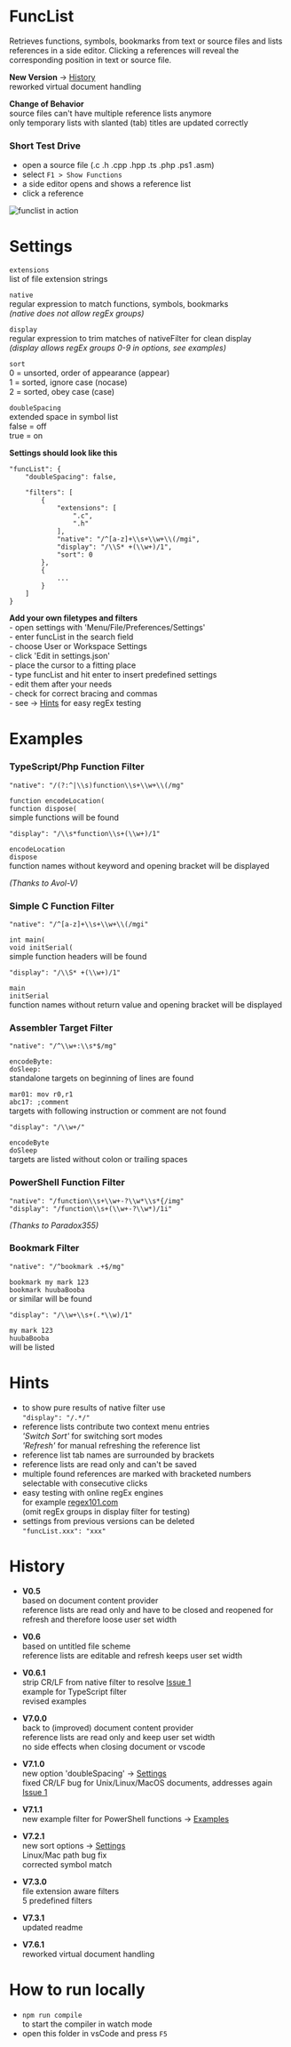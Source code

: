 # FuncList
Retrieves functions, symbols, bookmarks from text or source files and lists references in a side editor. Clicking a references will reveal the corresponding position in text or source file.

**New Version** -> [History](#history)  
reworked virtual document handling

**Change of Behavior**  
source files can't have multiple reference lists anymore  
only temporary lists with slanted (tab) titles are updated correctly

### Short Test Drive
- open a source file (.c .h .cpp .hpp .ts .php .ps1 .asm)
- select `F1 > Show Functions`
- a side editor opens and shows a reference list
- click a reference

![funclist in action](images/funcList.gif)

# Settings
`extensions`  
list of file extension strings

`native`  
regular expression to match functions, symbols, bookmarks  
_(native does not allow regEx groups)_

`display`  
regular expression to trim matches of nativeFilter for clean display  
_(display allows regEx groups 0-9 in options, see examples)_

`sort`  
0 = unsorted, order of appearance (appear)  
1 = sorted, ignore case (nocase)  
2 = sorted, obey case (case)

`doubleSpacing`  
extended space in symbol list  
false = off  
true = on

**Settings should look like this**

    "funcList": {
        "doubleSpacing": false,
        
        "filters": [
            {
                "extensions": [
                    ".c",
                    ".h"
                ],
                "native": "/^[a-z]+\\s+\\w+\\(/mgi",
                "display": "/\\S* +(\\w+)/1",
                "sort": 0
            },
            {
                ...
            }
        ]
    }

**Add your own filetypes and filters**  
\- open settings with 'Menu/File/Preferences/Settings'  
\- enter funcList in the search field  
\- choose User or Workspace Settings  
\- click 'Edit in settings.json'  
\- place the cursor to a fitting place  
\- type funcList and hit enter to insert predefined settings  
\- edit them after your needs  
\- check for correct bracing and commas  
\- see -> [Hints](#hints) for easy regEx testing

# Examples
### TypeScript/Php Function Filter

    "native": "/(?:^|\\s)function\\s+\\w+\\(/mg"

`function encodeLocation(`  
`function dispose(`  
simple functions will be found

    "display": "/\\s*function\\s+(\\w+)/1"

`encodeLocation`  
`dispose`  
function names without keyword and opening bracket will be displayed  

_(Thanks to Avol-V)_

### Simple C Function Filter

    "native": "/^[a-z]+\\s+\\w+\\(/mgi"

`int main(`  
`void initSerial(`  
simple function headers will be found

    "display": "/\\S* +(\\w+)/1"

`main`  
`initSerial`  
function names without return value and opening bracket will be displayed

### Assembler Target Filter

    "native": "/^\\w+:\\s*$/mg"

`encodeByte:`  
`doSleep:`  
standalone targets on beginning of lines are found

`mar01: mov r0,r1`  
`abc17: ;comment`  
targets with following instruction or comment are not found

    "display": "/\\w+/"
    
`encodeByte`  
`doSleep`  
targets are listed without colon or trailing spaces

### PowerShell Function Filter

    "native": "/function\\s+\\w+-?\\w*\\s*{/img"  
    "display": "/function\\s+(\\w+-?\\w*)/1i"

_(Thanks to Paradox355)_

### Bookmark Filter

    "native": "/^bookmark .+$/mg"

`bookmark my mark 123`  
`bookmark huubaBooba`  
or similar will be found

    "display": "/\\w+\\s+(.*\\w)/1"

`my mark 123`  
`huubaBooba`  
will be listed

# Hints
 
- to show pure results of native filter use  
  `"display": "/.*/"`
- reference lists contribute two context menu entries  
  _'Switch Sort'_ for switching sort modes  
  _'Refresh'_ for manual refreshing the reference list
- reference list tab names are surrounded by brackets
- reference lists are read only and can't be saved
- multiple found references are marked with bracketed numbers  
  selectable with consecutive clicks  
- easy testing with online regEx engines  
  for example [regex101.com](https://regex101.com)  
  (omit regEx groups in display filter for testing)  
- settings from previous versions can be deleted  
  `"funcList.xxx": "xxx"`

# History
- __V0.5__  
  based on document content provider  
  reference lists are read only and have to be closed and reopened for refresh and therefore loose user set width 
- __V0.6__  
  based on untitled file scheme  
  reference lists are editable and refresh keeps user set width
- __V0.6.1__  
  strip CR/LF from native filter to resolve [Issue 1](https://github.com/qrti/funcList/issues/1)  
  example for TypeScript filter  
  revised examples
- __V7.0.0__  
  back to (improved) document content provider  
  reference lists are read only and keep user set width  
  no side effects when closing document or vscode  

- __V7.1.0__  
  new option 'doubleSpacing' -> [Settings](#settings)  
  fixed CR/LF bug for Unix/Linux/MacOS documents, addresses again [Issue 1](https://github.com/qrti/funcList/issues/1)

- __V7.1.1__  
  new example filter for PowerShell functions -> [Examples](#powershell-function-filter)

- __V7.2.1__  
  new sort options -> [Settings](#settings)  
  Linux/Mac path bug fix  
  corrected symbol match

- __V7.3.0__  
   file extension aware filters  
   5 predefined filters

- __V7.3.1__  
    updated readme

- __V7.6.1__  
    reworked virtual document handling

# How to run locally
- `npm run compile`  
to start the compiler in watch mode
- open this folder in vsCode and press `F5`
